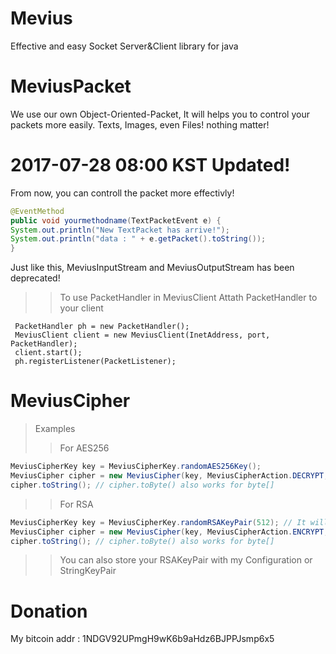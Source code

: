 
 # Mevius
 Effective and easy Socket Server&Client library for java
 
 # MeviusPacket
 We use our own Object-Oriented-Packet, It will helps you to control your packets more easily.
 Texts, Images, even Files! nothing matter!

 # 2017-07-28 08:00 KST Updated!
  From now, you can controll the packet more effectivly!
  ```java
  @EventMethod
  public void yourmethodname(TextPacketEvent e) {
  System.out.println("New TextPacket has arrive!");
  System.out.println("data : " + e.getPacket().toString());
  }
  ```
  Just like this,
  MeviusInputStream and MeviusOutputStream has been deprecated!
  
  >> To use PacketHandler in MeviusClient
     Attath PacketHandler to your client
     
     PacketHandler ph = new PacketHandler();
     MeviusClient client = new MeviusClient(InetAddress, port, PacketHandler);
     client.start();
     ph.registerListener(PacketListener);
     
     
 # MeviusCipher
 > Examples
 >> For AES256
   ```java
   MeviusCipherKey key = MeviusCipherKey.randomAES256Key();
   MeviusCipher cipher = new MeviusCipher(key, MeviusCipherAction.DECRYPT, STRING_TO_ENCRYPT);
   cipher.toString(); // cipher.toByte() also works for byte[]
   ```
 >> For RSA
   ```java
   MeviusCipherKey key = MeviusCipherKey.randomRSAKeyPair(512); // It will return KeyPair
   MeviusCipher cipher = new MeviusCipher(key, MeviusCipherAction.ENCRYPT, "TEST");
   cipher.toString(); // cipher.toByte() also works for byte[]
   ```
 >> You can also store your RSAKeyPair with my Configuration or StringKeyPair
# Donation

My bitcoin addr : 1NDGV92UPmgH9wK6b9aHdz6BJPPJsmp6x5
